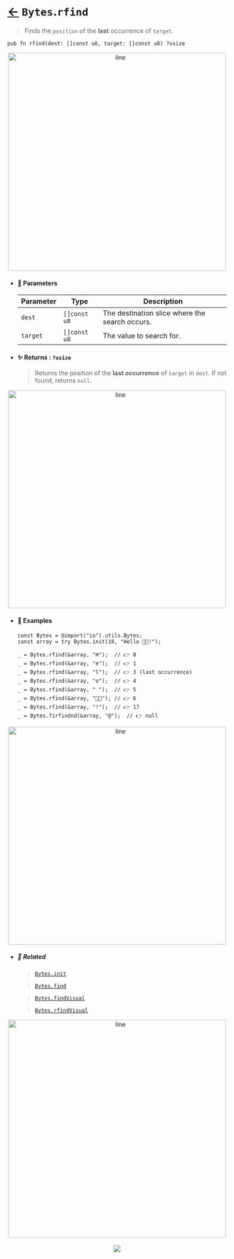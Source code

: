 # [←](../Bytes.md) `Bytes`.`rfind`

> Finds the `position` of the **last** occurrence of `target`.

```zig
pub fn rfind(dest: []const u8, target: []const u8) ?usize
```

<div align="center">
<img src="https://raw.githubusercontent.com/maysara-elshewehy/io-bench/refs/heads/main/dist/img/md/line.png" alt="line" style="width:500px;"/>
</div>

- #### 🧩 Parameters

    | Parameter | Type         | Description                                    |
    | --------- | ------------ | ---------------------------------------------- |
    | `dest`    | `[]const u8` | The destination slice where the search occurs. |
    | `target`  | `[]const u8` | The value to search for.                       |

- #### ✨ Returns : `?usize`

    > Returns the position of the **last occurrence** of `target` in `dest`. If not found, returns `null`.

<div align="center">
<img src="https://raw.githubusercontent.com/maysara-elshewehy/io-bench/refs/heads/main/dist/img/md/line.png" alt="line" style="width:500px;"/>
</div>

- #### 🧪 Examples

    ```zig
    const Bytes = @import("io").utils.Bytes;
    const array = try Bytes.init(18, "Hello 👨‍🏭!");
    ```

    ```zig
    _ = Bytes.rfind(&array, "H");  // 👉 0
    _ = Bytes.rfind(&array, "e");  // 👉 1
    _ = Bytes.rfind(&array, "l");  // 👉 3 (last occurrence)
    _ = Bytes.rfind(&array, "o");  // 👉 4
    _ = Bytes.rfind(&array, " ");  // 👉 5
    _ = Bytes.rfind(&array, "👨‍🏭"); // 👉 6
    _ = Bytes.rfind(&array, "!");  // 👉 17
    _ = Bytes.firfindnd(&array, "@");  // 👉 null
    ```

<div align="center">
<img src="https://raw.githubusercontent.com/maysara-elshewehy/io-bench/refs/heads/main/dist/img/md/line.png" alt="line" style="width:500px;"/>
</div>

- ##### 🔗 Related

  > [`Bytes.init`](./init.md)

  > [`Bytes.find`](./find.md)

  > [`Bytes.findVisual`](./findVisual.md)

  > [`Bytes.rfindVisual`](./rfindVisual.md)


<div align="center">
<img src="https://raw.githubusercontent.com/maysara-elshewehy/io-bench/refs/heads/main/dist/img/md/line.png" alt="line" style="width:500px;"/>
</div>

<div align="center"><br>
<a href="https://github.com/maysara-elshewehy"> <img src="https://img.shields.io/badge/Made with ❤️ by-Maysara-orange"/> </a>
</div>
